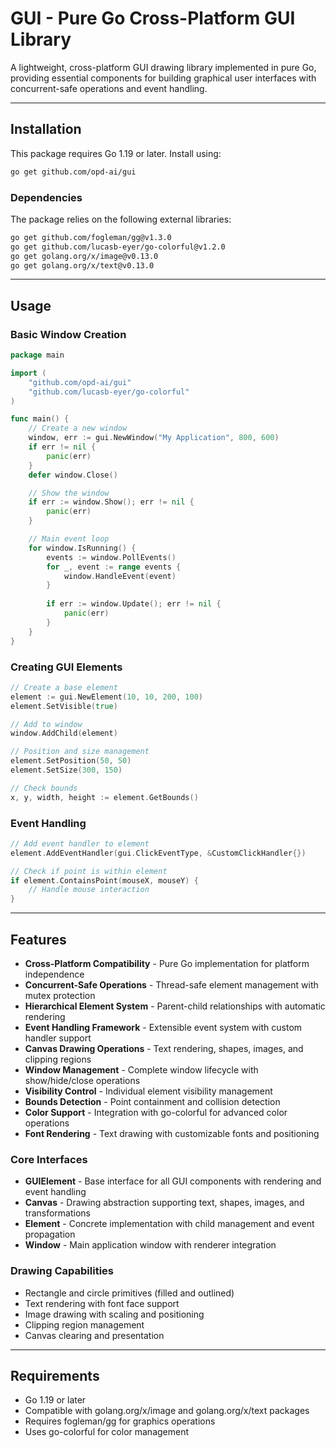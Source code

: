 # GUI - Pure Go Cross-Platform GUI Library

A lightweight, cross-platform GUI drawing library implemented in pure Go, providing essential components for building graphical user interfaces with concurrent-safe operations and event handling.

---

## Installation

This package requires Go 1.19 or later. Install using:

```bash
go get github.com/opd-ai/gui
```

### Dependencies

The package relies on the following external libraries:

```bash
go get github.com/fogleman/gg@v1.3.0
go get github.com/lucasb-eyer/go-colorful@v1.2.0
go get golang.org/x/image@v0.13.0
go get golang.org/x/text@v0.13.0
```

---

## Usage

### Basic Window Creation

```go
package main

import (
    "github.com/opd-ai/gui"
    "github.com/lucasb-eyer/go-colorful"
)

func main() {
    // Create a new window
    window, err := gui.NewWindow("My Application", 800, 600)
    if err != nil {
        panic(err)
    }
    defer window.Close()

    // Show the window
    if err := window.Show(); err != nil {
        panic(err)
    }

    // Main event loop
    for window.IsRunning() {
        events := window.PollEvents()
        for _, event := range events {
            window.HandleEvent(event)
        }
        
        if err := window.Update(); err != nil {
            panic(err)
        }
    }
}
```

### Creating GUI Elements

```go
// Create a base element
element := gui.NewElement(10, 10, 200, 100)
element.SetVisible(true)

// Add to window
window.AddChild(element)

// Position and size management
element.SetPosition(50, 50)
element.SetSize(300, 150)

// Check bounds
x, y, width, height := element.GetBounds()
```

### Event Handling

```go
// Add event handler to element
element.AddEventHandler(gui.ClickEventType, &CustomClickHandler{})

// Check if point is within element
if element.ContainsPoint(mouseX, mouseY) {
    // Handle mouse interaction
}
```

---

## Features

- **Cross-Platform Compatibility** - Pure Go implementation for platform independence
- **Concurrent-Safe Operations** - Thread-safe element management with mutex protection
- **Hierarchical Element System** - Parent-child relationships with automatic rendering
- **Event Handling Framework** - Extensible event system with custom handler support
- **Canvas Drawing Operations** - Text rendering, shapes, images, and clipping regions
- **Window Management** - Complete window lifecycle with show/hide/close operations
- **Visibility Control** - Individual element visibility management
- **Bounds Detection** - Point containment and collision detection
- **Color Support** - Integration with go-colorful for advanced color operations
- **Font Rendering** - Text drawing with customizable fonts and positioning

### Core Interfaces

- **GUIElement** - Base interface for all GUI components with rendering and event handling
- **Canvas** - Drawing abstraction supporting text, shapes, images, and transformations
- **Element** - Concrete implementation with child management and event propagation
- **Window** - Main application window with renderer integration

### Drawing Capabilities

- Rectangle and circle primitives (filled and outlined)
- Text rendering with font face support
- Image drawing with scaling and positioning
- Clipping region management
- Canvas clearing and presentation

---

## Requirements

- Go 1.19 or later
- Compatible with golang.org/x/image and golang.org/x/text packages
- Requires fogleman/gg for graphics operations
- Uses go-colorful for color management
